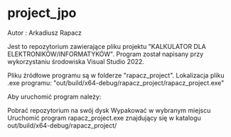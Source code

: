 # project_jpo

Autor : Arkadiusz Rapacz

Jest to repozytorium zawierające pliku projektu "KALKULATOR DLA ELEKTRONIKÓW/INFORMATYKÓW". Program został napisany przy wykorzystaniu środowiska Visual Studio 2022.

Pliku źródłowe programu są w folderze "rapacz_project". Lokalizacja pliku .exe programu: "out/build/x64-debug/rapacz_project/rapacz_project.exe"

Aby uruchomić program należy:

Pobrać repozytorium na swój dysk
Wypakować w wybranym miejscu
Uruchomić program rapacz_project.exe znajdujący się w katalogu out/build/x64-debug/rapacz_project/
